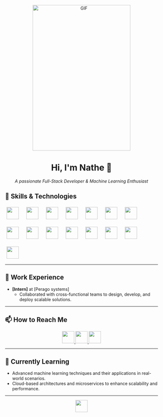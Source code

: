 <div align="center">
  <img src="https://media.giphy.com/media/bGgsc5mWoryfgKBx1u/giphy.gif" alt="GIF" width="80%" height="480">
</div>



<h1 align="center">Hi, I'm Nathe 👋</h1>

<p align="center">
  <em>A passionate Full-Stack Developer & Machine Learning Enthusiast</em>
</p>

## 🚀 Skills & Technologies

<div align="center" style="display: flex; flex-wrap: wrap; gap: 15px;">
  <img src="https://cdn.jsdelivr.net/gh/devicons/devicon/icons/html5/html5-original.svg" height="40" style="margin: 5px;">
  <img src="https://cdn.jsdelivr.net/gh/devicons/devicon/icons/css3/css3-original.svg" height="40" style="margin: 5px;">
  <img src="https://cdn.jsdelivr.net/gh/devicons/devicon/icons/javascript/javascript-original.svg" height="40" style="margin: 5px;">
  <img src="https://cdn.jsdelivr.net/gh/devicons/devicon/icons/tailwindcss/tailwindcss-original.svg" height="40" style="margin: 5px;">
  <img src="https://cdn.jsdelivr.net/gh/devicons/devicon/icons/react/react-original.svg" height="40" style="margin: 5px;">
  <img src="https://cdn.jsdelivr.net/gh/devicons/devicon/icons/nextjs/nextjs-original.svg" height="40" style="margin: 5px;">
  <img src="https://cdn.jsdelivr.net/gh/devicons/devicon/icons/nodejs/nodejs-original.svg" height="40" style="margin: 5px;">
  <img src="https://cdn.jsdelivr.net/gh/devicons/devicon/icons/express/express-original.svg" height="40" style="margin: 5px;">
  <img src="https://cdn.jsdelivr.net/gh/devicons/devicon/icons/php/php-original.svg" height="40" style="margin: 5px;">
  <img src="https://cdn.jsdelivr.net/gh/devicons/devicon/icons/mysql/mysql-original.svg" height="40" style="margin: 5px;">
  <img src="https://cdn.jsdelivr.net/gh/devicons/devicon/icons/mongodb/mongodb-original.svg" height="40" style="margin: 5px;">
  <img src="https://cdn.jsdelivr.net/gh/devicons/devicon/icons/python/python-original.svg" height="40" style="margin: 5px;">
  <img src="https://cdn.jsdelivr.net/gh/devicons/devicon/icons/tensorflow/tensorflow-original.svg" height="40" style="margin: 5px;">
  <img src="https://cdn.jsdelivr.net/gh/devicons/devicon/icons/numpy/numpy-original.svg" height="40" style="margin: 5px;">
  <img src="https://cdn.jsdelivr.net/gh/devicons/devicon/icons/pandas/pandas-original.svg" height="40" style="margin: 5px;">


</div>

---

## 💼 Work Experience

- **[Intern]** at [Perago systems]
  - Collaborated with cross-functional teams to design, develop, and deploy scalable solutions.

---

## 📫 How to Reach Me

<p align="center">
  <a href="natnaelm552@gmail.com">
    <img src="https://img.shields.io/badge/Email-me-red?style=for-the-badge&logo=gmail&logoColor=white" height="40">
  </a>
  <a href="https://www.linkedin.com/in/your-profile">
    <img src="https://img.shields.io/badge/LinkedIn-connect-blue?style=for-the-badge&logo=linkedin&logoColor=white" height="40">
  </a>
  <a href="https://your-website.com">
    <img src="https://img.shields.io/badge/Portfolio-Website-blueviolet?style=for-the-badge&logo=web&logoColor=white" height="40">
  </a>
</p>

---

## 🌱 Currently Learning

- Advanced machine learning techniques and their applications in real-world scenarios.
- Cloud-based architectures and microservices to enhance scalability and performance.

---

<p align="center">
  <img src="https://img.shields.io/badge/Thanks_for_visiting!-blueviolet?style=for-the-badge" height="40">
</p>
